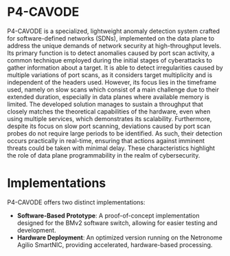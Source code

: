 # P4-CAVODE


P4-CAVODE is a specialized, lightweight anomaly detection system crafted for software-defined networks (SDNs), implemented on the data plane to address the unique demands of network security at high-throughput levels.
Its primary function is to detect anomalies caused by port scan activity, a common technique employed during the initial stages of cyberattacks to gather information about a target. It is able to detect irregularities caused by multiple variations of port scans, as it considers target multiplicity and is independent of the headers used. However, its focus lies in the timeframe used, namely on slow scans which consist of a main challenge due to their extended duration, especially in data planes where available memory is limited.
The developed solution manages to sustain a throughput that closely matches the theoretical capabilities of the hardware, even when using multiple services, which demonstrates its scalability. Furthermore,
despite its focus on slow port scanning, deviations caused by port scan probes do not require large periods to be identified. As such, their detection occurs practically in real-time, ensuring that actions against
imminent threats could be taken with minimal delay. These characteristics highlight the role of data plane
programmability in the realm of cybersecurity.

# Implementations

P4-CAVODE offers two distinct implementations:

- **Software-Based Prototype**: A proof-of-concept implementation designed for the BMv2 software switch, allowing for easier testing and development.
- **Hardware Deployment**: An optimized version running on the Netronome Agilio SmartNIC, providing accelerated, hardware-based processing.
